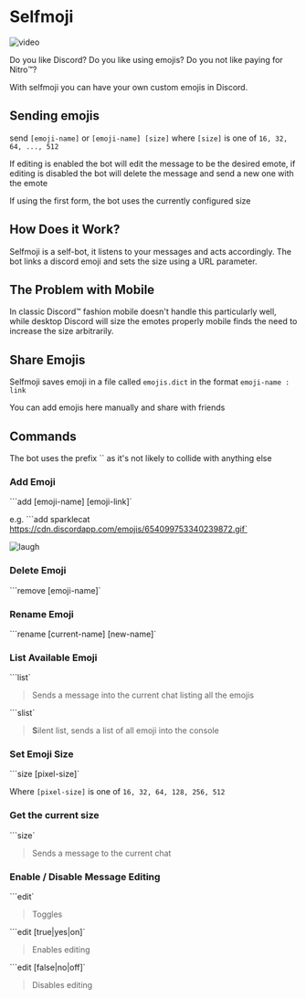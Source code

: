 # Selfmoji

![video](https://i.imgur.com/Jf1kGKm.gif)

Do you like Discord? Do you like using emojis? Do you not like paying for Nitro:tm:?

With selfmoji you can have your own custom emojis in Discord.

## Sending emojis

send ``[emoji-name]`` or ``[emoji-name] [size]`` where `[size]` is one of `16, 32, 64, ..., 512`

If editing is enabled the bot will edit the message to be the desired emote, if editing is disabled the bot will delete the message and send a new one with the emote

If using the first form, the bot uses the currently configured size

## How Does it Work?

Selfmoji is a self-bot, it listens to your messages and acts accordingly. The bot links a discord emoji and sets the size using a URL parameter.

## The Problem with Mobile

In classic Discord:tm: fashion mobile doesn't handle this particularly well, while desktop Discord will size the emotes properly mobile finds the need to increase the size arbitrarily.

## Share Emojis

Selfmoji saves emoji in a file called `emojis.dict` in the format `emoji-name : link`

You can add emojis here manually and share with friends

## Commands

The bot uses the prefix `` as it's not likely to collide with anything else

### Add Emoji

```add [emoji-name] [emoji-link]`

e.g. ```add sparklecat https://cdn.discordapp.com/emojis/654099753340239872.gif`

![laugh](https://i.imgur.com/fuCfyS2.gif)

### Delete Emoji

```remove [emoji-name]`

### Rename Emoji

```rename [current-name] [new-name]`

### List Available Emoji

```list`

> Sends a message into the current chat listing all the emojis

```slist`

> **S**ilent list, sends a list of all emoji into the console

### Set Emoji Size

```size [pixel-size]`

Where `[pixel-size]` is one of `16, 32, 64, 128, 256, 512`

### Get the current size

```size`

> Sends a message to the current chat

### Enable / Disable Message Editing

```edit`

> Toggles

```edit [true|yes|on]`

> Enables editing

```edit [false|no|off]`

> Disables editing
